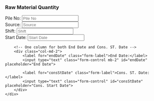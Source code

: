 <form class="container mt-4">
    <h3 class="text-success mb-4">Raw Material Quantity</h3>
    <div class="row g-3">
        <div class="col-md-2">
            <label for="pileNo" class="form-label">Pile No:</label>
            <input type="text" class="form-control" id="pileNo" placeholder="Pile No">
        </div>
        <div class="col-md-2">
            <label for="source" class="form-label">Source:</label>
            <input type="text" class="form-control" id="source" placeholder="Source">
        </div>
        <div class="col-md-2">
            <label for="shift" class="form-label">Shift:</label>
            <input type="text" class="form-control" id="shift" placeholder="Shift">
        </div>
        <div class="col-md-2">
            <label for="startDate" class="form-label">Start Date:</label>
            <input type="text" class="form-control" id="startDate" placeholder="Start Date">
        </div>

        <!-- One column for both End Date and Cons. ST. Date -->
        <div class="col-md-2">
            <label for="endDate" class="form-label">End Date:</label>
            <input type="text" class="form-control mb-2" id="endDate" placeholder="End Date">

            <label for="consStDate" class="form-label">Cons. ST. Date:</label>
            <input type="text" class="form-control" id="consStDate" placeholder="Cons. Start Date">
        </div>
    </div>
</form>
